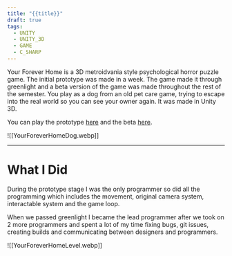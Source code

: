 ```yaml
---
title: "{{title}}"
draft: true
tags:
  - UNITY
  - UNITY_3D
  - GAME
  - C_SHARP
---
```

Your Forever Home is a 3D metroidvania style psychological horror puzzle game. The initial prototype was made in a week. The game made it through greenlight and a beta version of the game was made throughout the rest of the semester. You play as a dog from an old pet care game, trying to escape into the real world so you can see your owner again. It was made in Unity 3D.

You can play the prototype [here](https://minoqi.itch.io/your-forever-home-prototype) and the beta [here](https://minoqi.itch.io/your-forever-home-beta).

![[YourForeverHomeDog.webp]]

---
# What I Did
During the prototype stage I was the only programmer so did all the programming which includes the movement, original camera system, interactable system and the game loop.

When we passed greenlight I became the lead programmer after we took on 2 more programmers and spent a lot of my time fixing bugs, git issues, creating builds and communicating between designers and programmers.

![[YourForeverHomeLevel.webp]]